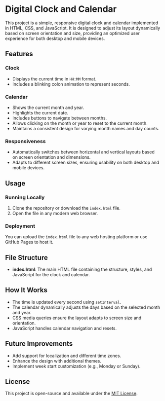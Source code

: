 # Digital Clock and Calendar

This project is a simple, responsive digital clock and calendar implemented in HTML, CSS, and JavaScript. It is designed to adjust its layout dynamically based on screen orientation and size, providing an optimized user experience for both desktop and mobile devices.

## Features

### Clock
- Displays the current time in `HH:MM` format.
- Includes a blinking colon animation to represent seconds.

### Calendar
- Shows the current month and year.
- Highlights the current date.
- Includes buttons to navigate between months.
- Allows clicking on the month or year to reset to the current month.
- Maintains a consistent design for varying month names and day counts.

### Responsiveness
- Automatically switches between horizontal and vertical layouts based on screen orientation and dimensions.
- Adapts to different screen sizes, ensuring usability on both desktop and mobile devices.

## Usage

### Running Locally
1. Clone the repository or download the `index.html` file.
2. Open the file in any modern web browser.

### Deployment
You can upload the `index.html` file to any web hosting platform or use GitHub Pages to host it.

## File Structure
- **index.html**: The main HTML file containing the structure, styles, and JavaScript for the clock and calendar.

## How It Works
- The time is updated every second using `setInterval`.
- The calendar dynamically adjusts the days based on the selected month and year.
- CSS media queries ensure the layout adapts to screen size and orientation.
- JavaScript handles calendar navigation and resets.

## Future Improvements
- Add support for localization and different time zones.
- Enhance the design with additional themes.
- Implement week start customization (e.g., Monday or Sunday).

## License
This project is open-source and available under the [MIT License](LICENSE).


